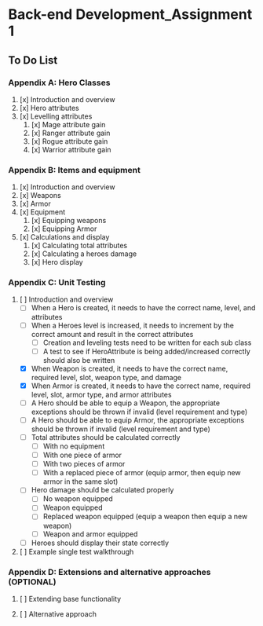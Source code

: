 # Back-end Development_Assignment 1


## To Do List 

### Appendix A: Hero Classes
1. [x] Introduction and overview
2. [x] Hero attributes
3. [x] Levelling attributes
   1. [x] Mage attribute gain
   2. [x] Ranger attribute gain
   3. [x] Rogue attribute gain
   4. [x] Warrior attribute gain

### Appendix B: Items and equipment
1. [x] Introduction and overview
2. [x] Weapons
3. [x] Armor
4. [x] Equipment
   1. [x] Equipping weapons
   2. [x] Equipping Armor
5. [x] Calculations and display
   1. [x] Calculating total attributes
   2. [x] Calculating a heroes damage
   3. [x] Hero display

### Appendix C: Unit Testing

1. [ ] Introduction and overview
      - [ ] When a Hero is created, it needs to have the correct name, level, and attributes
      - [ ] When a Heroes level is increased, it needs to increment by the correct amount and result in the correct attributes
         - [ ] Creation and leveling tests need to be written for each sub class
         - [ ] A test to see if HeroAttribute is being added/increased correctly should also be written
      - [x] When Weapon is created, it needs to have the correct name, required level, slot, weapon type, and damage
      - [x] When Armor is created, it needs to have the correct name, required level, slot, armor type, and armor attributes
      - [ ] A Hero should be able to equip a Weapon, the appropriate exceptions should be thrown if invalid (level requirement and type)
      - [ ] A Hero should be able to equip Armor, the appropriate exceptions should be thrown if invalid (level requirement and type)
      - [ ] Total attributes should be calculated correctly
         - [ ] With no equipment
         - [ ] With one piece of armor
         - [ ] With two pieces of armor
         - [ ] With a replaced piece of armor (equip armor, then equip new armor in the same slot)
      - [ ] Hero damage should be calculated properly
         - [ ] No weapon equipped
         - [ ] Weapon equipped
         - [ ] Replaced weapon equipped (equip a weapon then equip a new weapon)
         - [ ] Weapon and armor equipped
      - [ ] Heroes should display their state correctly

2. [ ] Example single test walkthrough


### Appendix D: Extensions and alternative approaches (OPTIONAL)

1. [ ] Extending base functionality

2. [ ] Alternative approach
